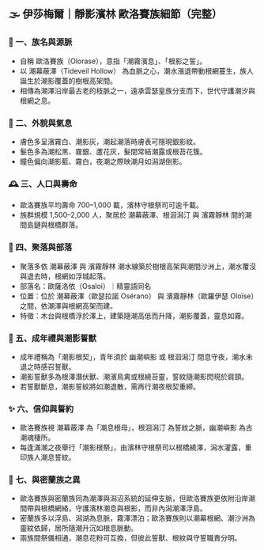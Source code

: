 
## 🌫️ 伊莎梅爾｜靜影濱林 歐洛賽族細節（完整）

### 📜 一、族名與源脈
- 自稱 歐洛賽族（Olorase），意指「潮霧濱息」、「根影之誓」。
- 以 潮幕蔽澤（Tideveil Hollow） 為血脈之心，潮水漲退帶動根網蔓生，族人誕生於潮影覆蓋的樹根高架間。
- 相傳為潮澤沿岸最古老的枝脈之一，遠承雲瑟皇族分支而下，世代守護潮汐與根網之息。

### 🌿 二、外貌與氣息
- 膚色多呈濱霧白、潮影灰，潮起潮落時膚表可隱現銀影紋。
- 髮色多為潮松黑、霧銀、蘆花灰，髮間常結潮露或根苔花簇。
- 瞳色偏向潮影藍、霧白，夜潮之際映潮月如潟湖倒影。

### 🕰️ 三、人口與壽命
- 歐洛賽族平均壽命 700–1,000 載，濱林守根祭司可逾千載。
- 族群規模 1,500–2,000 人，聚居於 潮幕蔽澤、根洄潟汀 與 濱霧靜林 間的潮間島鏈與根橋群落。

### 🌙 四、聚落與部落
- 聚落多依 潮幕蔽澤 與 濱霧靜林 潮水線築於樹根高架與潮間沙洲上，潮水覆沒與退去時，根網如浮城起落。
- 部落名：歐薩洛依（Osaloi）｜精靈語同名  
- 位置：位於 潮幕蔽澤（歐瑟拉諾 Osérano） 與 濱霧靜林（歐羅伊瑟 Oloïse）之間，依潮澤與根網高架而建。
- 特徵：木台與根橋浮於澤上，建築隨潮高低而升降，潮影覆蓋，靈息如霧。

### 🦅 五、成年禮與潮影誓獸
- 成年禮稱為「潮影根契」，青年須於 幽潮嶼影 或 根洄潟汀 閉息守夜，潮水未退之時感召誓獸。
- 潮影誓獸多為根澤潛伏獸、潮濱鳥禽或根繞苔靈，誓紋隨潮影閃現於肩頸。
- 若誓獸斷息，潮影誓紋將如潮退散，需再行潮夜根契重締。

### ✨ 六、信仰與誓約
- 歐洛賽族視 潮幕蔽澤 為「潮息根母」，根洄潟汀 為誓紋之脈，幽潮嶼影 為古潮魂棲所。
- 每逢滿潮之夜舉行「潮影根祭」，由濱林守根祭司以根橋繞澤，潟水灌露，重印族人潮息誓紋。

### 🧭 七、與密蘭族之異
- 歐洛賽族與密蘭族同為潮澤與潟沼系統的延伸支脈，但歐洛賽族更依附沿岸潮間帶與根橋網絡，守護濱林潮息與根影，而非內潟潮澤浮島。
- 密蘭族多以浮島、潟湖為息脈，霧澤漂泊；歐洛賽族則以潮幕根網、潮沙洲為靈紋依歸，居所隨潮升沉如根息脈動。
- 兩族間祭儀相通，潮息花粉可互換，但彼此誓獸、根紋與守誓職責分明。
